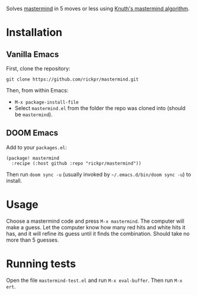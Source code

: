 Solves [mastermind](https://www.pressmantoy.com/product/mastermind-2/) in 5 moves or less using
[Knuth's mastermind algorithm](https://www.cs.uni.edu/~wallingf/teaching/cs3530/resources/knuth-mastermind.pdf).
# Installation

## Vanilla Emacs
First, clone the repository:

```
git clone https://github.com/rickpr/mastermind.git
```

Then, from within Emacs:

- `M-x package-install-file`
- Select `mastermind.el` from the folder the repo was cloned into (should be `mastermind`).

## DOOM Emacs
Add to your `packages.el`:
``` elisp
(package! mastermind
  :recipe (:host github :repo "rickpr/mastermind"))
```

Then run `doom sync -u` (usually invoked by `~/.emacs.d/bin/doom sync -u`) to install.

# Usage
Choose a mastermind code and press `M-x mastermind`. The computer will make a guess.
Let the computer know how many red hits and white hits it has, and it will refine its
guess until it finds the combination. Should take no more than 5 guesses.

# Running tests
Open the file `mastermind-test.el` and run `M-x eval-buffer`. Then run `M-x ert`.
